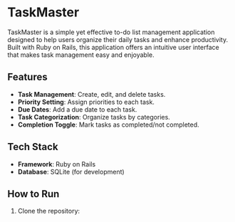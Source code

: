 # TaskMaster

TaskMaster is a simple yet effective to-do list management application designed to help users organize their daily tasks and enhance productivity. Built with Ruby on Rails, this application offers an intuitive user interface that makes task management easy and enjoyable.

## Features

- **Task Management**: Create, edit, and delete tasks.
- **Priority Setting**: Assign priorities to each task.
- **Due Dates**: Add a due date to each task.
- **Task Categorization**: Organize tasks by categories.
- **Completion Toggle**: Mark tasks as completed/not completed.

## Tech Stack

- **Framework**: Ruby on Rails
- **Database**: SQLite (for development)

## How to Run

1. Clone the repository:


